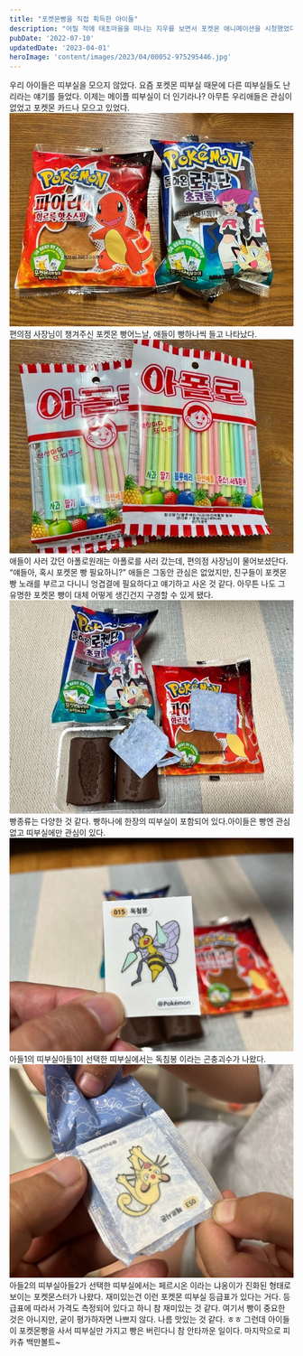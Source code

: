 ```yaml
---
title: "포켓몬빵을 직접 획득한 아이들"
description: "어릴 적에 태초마을을 떠나는 지우를 보면서 포켓몬 애니메이션을 시청했었다. 아직도 포켓몬은 아이들에게 인기있는 캐릭터다. 이런 잘만들어진 컨텐츠가 세상에 어떤 영향을 끼치는지 우리는 빵을 보면서 알수 있다."
pubDate: '2022-07-10'
updatedDate: '2023-04-01'
heroImage: 'content/images/2023/04/00052-975295446.jpg'
---
```


우리 아이들은 띠부실을 모으지 않았다. 요즘 포켓몬 띠부실 때문에 다른 띠부실들도 난리라는 얘기를 들었다. 이제는 메이플 띠부실이 더 인기라나?
아무튼 우리애들은 관심이 없었고 포켓몬 카드나 모으고 있었다.
![편의점 사장님이 챙겨주신 포켓몬 빵](content/images/2022/07/AF7AD86D-F523-48CE-BC7B-6FB32E1B6EA3.jpeg)편의점 사장님이 챙겨주신 포켓몬 빵어느날, 애들이 빵하나씩 들고 나타났다.
![애들이 사러 갔던 아폴로](content/images/2022/07/E22BE2D8-81DA-4DF4-8454-D7FBBC8F995D.jpeg)애들이 사러 갔던 아폴로원래는 아폴로를 사러 갔는데, 편의점 사장님이 물어보셨단다.
“얘들아, 혹시 포켓몬 빵 필요하니?”
애들은 그동안 관심은 없었지만, 친구들이 포켓몬빵 노래를 부르고 다니니 엉겹결에 필요하다고 얘기하고 사온 것 같다.
아무튼 나도 그 유명한 포켓몬 빵이 대체 어떻게 생긴건지 구경할 수 있게 됐다.
![빵종류는 다양한 것 같다. 빵하나에 한장의 띠부실이 포함되어 있다.](content/images/2022/07/B58E94D1-E5CD-40FC-8197-515543C98071.jpeg)빵종류는 다양한 것 같다. 빵하나에 한장의 띠부실이 포함되어 있다.아이들은 빵엔 관심 없고 띠부실에만 관심이 있다.
![아들1의 띠부실](content/images/2022/07/70547F42-FE77-4EB8-B690-8C6EABD62637.jpeg)아들1의 띠부실아들1이 선택한 띠부실에서는 독침봉 이라는 곤충괴수가 나왔다.
![아들2의 띠부실](content/images/2022/07/4A57C7FC-F40D-4DF0-B25F-5A10A5FD2430.jpeg)아들2의 띠부실아들2가 선택한 띠부실에서는 페르시온 이라는 냐옹이가 진화된 형태로 보이는 포켓몬스터가 나왔다.
재미있는건 이런 포켓몬 띠부실 등급표가 있다는 거다. 등급표에 따라서 가격도 측정되어 있다고 하니 참 재미있는 것 같다.
여기서 빵이 중요한 것은 아니지만, 굳이 평가하자면 나쁘지 않다.
나름 맛있는 것 같다. ㅎㅎ
그런데 아이들이 포켓몬빵을 사서 띠부실만 가지고 빵은 버린다니 참 안타까운 일이다.
마지막으로 피카츄 백만볼트~
